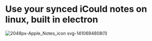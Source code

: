 # Use your synced iCould notes on linux, built in electron 

![2048px-Apple_Notes_icon svg-1410694808(1)](https://github.com/Tre-brock/iCloud-notes-linux/assets/152460754/dcc36751-ce57-4618-baf2-25662fcd1515)



